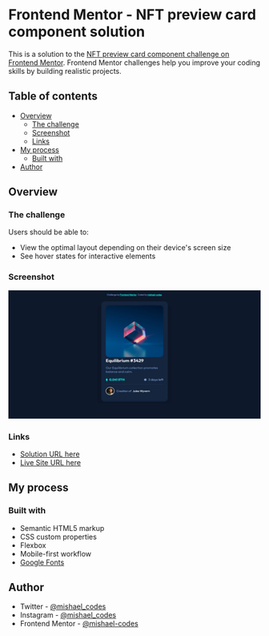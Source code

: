 # Frontend Mentor - NFT preview card component solution

This is a solution to the [NFT preview card component challenge on Frontend Mentor](https://www.frontendmentor.io/challenges/nft-preview-card-component-SbdUL_w0U). Frontend Mentor challenges help you improve your coding skills by building realistic projects. 

## Table of contents

- [Overview](#overview)
  - [The challenge](#the-challenge)
  - [Screenshot](#screenshot)
  - [Links](#links)
- [My process](#my-process)
  - [Built with](#built-with)
- [Author](#author)
## Overview

### The challenge

Users should be able to:

- View the optimal layout depending on their device's screen size
- See hover states for interactive elements

### Screenshot

![](images/Frontend%20Mentor%20%20%20NFT%20preview%20card%20component.png)

### Links

- [Solution URL here](https://github.com/mishael-codes/nft-preview-card-component-main)
- [Live Site URL here](https://mishael-codes.github.io/nft-preview-card-component-main/)

## My process

### Built with

- Semantic HTML5 markup
- CSS custom properties
- Flexbox
- Mobile-first workflow
- [Google Fonts](https://fonts.google.com/)



## Author

- Twitter - [@mishael_codes](https://www.twitter.com/mishael_codes)
- Instagram - [@mishael_codes](https://www.instagram.com/mishael_codes)
- Frontend Mentor - [@mishael-codes](https://www.frontendmentor.io/profile/mishael-codes)
